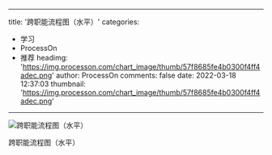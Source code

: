 
---
title: '跨职能流程图（水平）'
categories: 
 - 学习
 - ProcessOn
 - 推荐
headimg: 'https://img.processon.com/chart_image/thumb/57f8685fe4b0300f4ff4adec.png'
author: ProcessOn
comments: false
date: 2022-03-18 12:37:03
thumbnail: 'https://img.processon.com/chart_image/thumb/57f8685fe4b0300f4ff4adec.png'
---

<div>   
<img class="thumb" alt="跨职能流程图（水平）" src="https://img.processon.com/chart_image/thumb/57f8685fe4b0300f4ff4adec.png" referrerpolicy="no-referrer">
<p>跨职能流程图（水平）</p>  
</div>
            